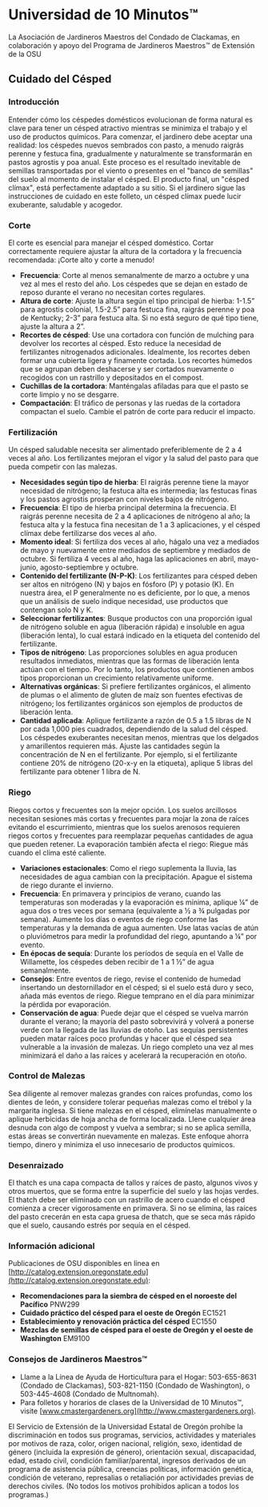 # Universidad de 10 Minutos™  
La Asociación de Jardineros Maestros del Condado de Clackamas, en colaboración y apoyo del Programa de Jardineros Maestros™ de Extensión de la OSU  

## Cuidado del Césped  

### Introducción  
Entender cómo los céspedes domésticos evolucionan de forma natural es clave para tener un césped atractivo mientras se minimiza el trabajo y el uso de productos químicos. Para comenzar, el jardinero debe aceptar una realidad: los céspedes nuevos sembrados con pasto, a menudo raigrás perenne y festuca fina, gradualmente y naturalmente se transformarán en pastos agrostis y poa anual. Este proceso es el resultado inevitable de semillas transportadas por el viento o presentes en el "banco de semillas" del suelo al momento de instalar el césped. El producto final, un "césped clímax", está perfectamente adaptado a su sitio. Si el jardinero sigue las instrucciones de cuidado en este folleto, un césped clímax puede lucir exuberante, saludable y acogedor.  

### Corte  
El corte es esencial para manejar el césped doméstico. Cortar correctamente requiere ajustar la altura de la cortadora y la frecuencia recomendada: ¡Corte alto y corte a menudo!  

- **Frecuencia**: Corte al menos semanalmente de marzo a octubre y una vez al mes el resto del año. Los céspedes que se dejan en estado de reposo durante el verano no necesitan cortes regulares.  
- **Altura de corte**: Ajuste la altura según el tipo principal de hierba: 1-1.5” para agrostis colonial, 1.5-2.5” para festuca fina, raigrás perenne y poa de Kentucky; 2-3” para festuca alta. Si no está seguro de qué tipo tiene, ajuste la altura a 2”.  
- **Recortes de césped**: Use una cortadora con función de mulching para devolver los recortes al césped. Esto reduce la necesidad de fertilizantes nitrogenados adicionales. Idealmente, los recortes deben formar una cubierta ligera y finamente cortada. Los recortes húmedos que se agrupan deben deshacerse y ser cortados nuevamente o recogidos con un rastrillo y depositados en el compost.  
- **Cuchillas de la cortadora**: Manténgalas afiladas para que el pasto se corte limpio y no se desgarre.  
- **Compactación**: El tráfico de personas y las ruedas de la cortadora compactan el suelo. Cambie el patrón de corte para reducir el impacto.  

### Fertilización  
Un césped saludable necesita ser alimentado preferiblemente de 2 a 4 veces al año. Los fertilizantes mejoran el vigor y la salud del pasto para que pueda competir con las malezas.  

- **Necesidades según tipo de hierba**: El raigrás perenne tiene la mayor necesidad de nitrógeno; la festuca alta es intermedia; las festucas finas y los pastos agrostis prosperan con niveles bajos de nitrógeno.  
- **Frecuencia**: El tipo de hierba principal determina la frecuencia. El raigrás perenne necesita de 2 a 4 aplicaciones de nitrógeno al año; la festuca alta y la festuca fina necesitan de 1 a 3 aplicaciones, y el césped clímax debe fertilizarse dos veces al año.  
- **Momento ideal**: Si fertiliza dos veces al año, hágalo una vez a mediados de mayo y nuevamente entre mediados de septiembre y mediados de octubre. Si fertiliza 4 veces al año, haga las aplicaciones en abril, mayo-junio, agosto-septiembre y octubre.  
- **Contenido del fertilizante (N-P-K)**: Los fertilizantes para césped deben ser altos en nitrógeno (N) y bajos en fósforo (P) y potasio (K). En nuestra área, el P generalmente no es deficiente, por lo que, a menos que un análisis de suelo indique necesidad, use productos que contengan solo N y K.  
- **Seleccionar fertilizantes**: Busque productos con una proporción igual de nitrógeno soluble en agua (liberación rápida) e insoluble en agua (liberación lenta), lo cual estará indicado en la etiqueta del contenido del fertilizante.  
- **Tipos de nitrógeno**: Las proporciones solubles en agua producen resultados inmediatos, mientras que las formas de liberación lenta actúan con el tiempo. Por lo tanto, los productos que contienen ambos tipos proporcionan un crecimiento relativamente uniforme.  
- **Alternativas orgánicas**: Si prefiere fertilizantes orgánicos, el alimento de plumas o el alimento de gluten de maíz son fuentes efectivas de nitrógeno; los fertilizantes orgánicos son ejemplos de productos de liberación lenta.  
- **Cantidad aplicada**: Aplique fertilizante a razón de 0.5 a 1.5 libras de N por cada 1,000 pies cuadrados, dependiendo de la salud del césped. Los céspedes exuberantes necesitan menos, mientras que los delgados y amarillentos requieren más. Ajuste las cantidades según la concentración de N en el fertilizante. Por ejemplo, si el fertilizante contiene 20% de nitrógeno (20-x-y en la etiqueta), aplique 5 libras del fertilizante para obtener 1 libra de N.  

### Riego  
Riegos cortos y frecuentes son la mejor opción. Los suelos arcillosos necesitan sesiones más cortas y frecuentes para mojar la zona de raíces evitando el escurrimiento, mientras que los suelos arenosos requieren riegos cortos y frecuentes para reemplazar pequeñas cantidades de agua que pueden retener. La evaporación también afecta el riego: Riegue más cuando el clima esté caliente.  

- **Variaciones estacionales**: Como el riego suplementa la lluvia, las necesidades de agua cambian con la precipitación. Apague el sistema de riego durante el invierno.  
- **Frecuencia**: En primavera y principios de verano, cuando las temperaturas son moderadas y la evaporación es mínima, aplique ¼” de agua dos o tres veces por semana (equivalente a ½ a ¾ pulgadas por semana). Aumente los días o eventos de riego conforme las temperaturas y la demanda de agua aumenten. Use latas vacías de atún o pluviómetros para medir la profundidad del riego, apuntando a ¼” por evento.  
- **En épocas de sequía**: Durante los períodos de sequía en el Valle de Willamette, los céspedes deben recibir de 1 a 1 ½” de agua semanalmente.  
- **Consejos**: Entre eventos de riego, revise el contenido de humedad insertando un destornillador en el césped; si el suelo está duro y seco, añada más eventos de riego. Riegue temprano en el día para minimizar la pérdida por evaporación.  
- **Conservación de agua**: Puede dejar que el césped se vuelva marrón durante el verano; la mayoría del pasto sobrevivirá y volverá a ponerse verde con la llegada de las lluvias de otoño. Las sequías persistentes pueden matar raíces poco profundas y hacer que el césped sea vulnerable a la invasión de malezas. Un riego completo una vez al mes minimizará el daño a las raíces y acelerará la recuperación en otoño.  

### Control de Malezas  
Sea diligente al remover malezas grandes con raíces profundas, como los dientes de león, y considere tolerar pequeñas malezas como el trébol y la margarita inglesa. Si tiene malezas en el césped, elimínelas manualmente o aplique herbicidas de hoja ancha de forma localizada. Llene cualquier área desnuda con algo de compost y vuelva a sembrar; si no se aplica semilla, estas áreas se convertirán nuevamente en malezas. Este enfoque ahorra tiempo, dinero y minimiza el uso innecesario de productos químicos.  

### Desenraizado  
El thatch es una capa compacta de tallos y raíces de pasto, algunos vivos y otros muertos, que se forma entre la superficie del suelo y las hojas verdes. El thatch debe ser eliminado con un rastrillo de acero cuando el césped comienza a crecer vigorosamente en primavera. Si no se elimina, las raíces del pasto crecerán en esta capa gruesa de thatch, que se seca más rápido que el suelo, causando estrés por sequía en el césped.  

### Información adicional  
Publicaciones de OSU disponibles en línea en [http://catalog.extension.oregonstate.edu](http://catalog.extension.oregonstate.edu):  

- **Recomendaciones para la siembra de césped en el noroeste del Pacífico** PNW299  
- **Cuidado práctico del césped para el oeste de Oregón** EC1521  
- **Establecimiento y renovación práctica del césped** EC1550  
- **Mezclas de semillas de césped para el oeste de Oregón y el oeste de Washington** EM9100  

### Consejos de Jardineros Maestros™  
- Llame a la Línea de Ayuda de Horticultura para el Hogar: 503-655-8631 (Condado de Clackamas), 503-821-1150 (Condado de Washington), o 503-445-4608 (Condado de Multnomah).  
- Para folletos y horarios de clases de la Universidad de 10 Minutos™, visite [www.cmastergardeners.org](http://www.cmastergardeners.org).  

El Servicio de Extensión de la Universidad Estatal de Oregón prohíbe la discriminación en todos sus programas, servicios, actividades y materiales por motivos de raza, color, origen nacional, religión, sexo, identidad de género (incluida la expresión de género), orientación sexual, discapacidad, edad, estado civil, condición familiar/parental, ingresos derivados de un programa de asistencia pública, creencias políticas, información genética, condición de veterano, represalias o retaliación por actividades previas de derechos civiles. (No todos los motivos prohibidos aplican a todos los programas.)